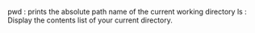 pwd : prints the absolute path name of the current working directory
ls : Display the contents list of your current directory.

